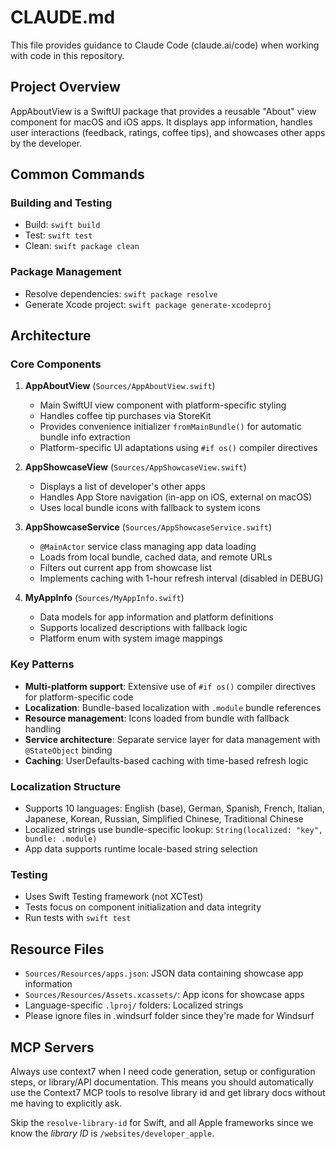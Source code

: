 # CLAUDE.md

This file provides guidance to Claude Code (claude.ai/code) when working with code in this repository.

## Project Overview

AppAboutView is a SwiftUI package that provides a reusable "About" view component for macOS and iOS apps. It displays app information, handles user interactions (feedback, ratings, coffee tips), and showcases other apps by the developer.

## Common Commands

### Building and Testing

- Build: `swift build`
- Test: `swift test`
- Clean: `swift package clean`

### Package Management

- Resolve dependencies: `swift package resolve`
- Generate Xcode project: `swift package generate-xcodeproj`

## Architecture

### Core Components

1. **AppAboutView** (`Sources/AppAboutView.swift`)
   - Main SwiftUI view component with platform-specific styling
   - Handles coffee tip purchases via StoreKit
   - Provides convenience initializer `fromMainBundle()` for automatic bundle info extraction
   - Platform-specific UI adaptations using `#if os()` compiler directives

2. **AppShowcaseView** (`Sources/AppShowcaseView.swift`)
   - Displays a list of developer's other apps
   - Handles App Store navigation (in-app on iOS, external on macOS)
   - Uses local bundle icons with fallback to system icons

3. **AppShowcaseService** (`Sources/AppShowcaseService.swift`)
   - `@MainActor` service class managing app data loading
   - Loads from local bundle, cached data, and remote URLs
   - Filters out current app from showcase list
   - Implements caching with 1-hour refresh interval (disabled in DEBUG)

4. **MyAppInfo** (`Sources/MyAppInfo.swift`)
   - Data models for app information and platform definitions
   - Supports localized descriptions with fallback logic
   - Platform enum with system image mappings

### Key Patterns

- **Multi-platform support**: Extensive use of `#if os()` compiler directives for platform-specific code
- **Localization**: Bundle-based localization with `.module` bundle references
- **Resource management**: Icons loaded from bundle with fallback handling
- **Service architecture**: Separate service layer for data management with `@StateObject` binding
- **Caching**: UserDefaults-based caching with time-based refresh logic

### Localization Structure

- Supports 10 languages: English (base), German, Spanish, French, Italian, Japanese, Korean, Russian, Simplified Chinese, Traditional Chinese
- Localized strings use bundle-specific lookup: `String(localized: "key", bundle: .module)`
- App data supports runtime locale-based string selection

### Testing

- Uses Swift Testing framework (not XCTest)
- Tests focus on component initialization and data integrity
- Run tests with `swift test`

## Resource Files

- `Sources/Resources/apps.json`: JSON data containing showcase app information
- `Sources/Resources/Assets.xcassets/`: App icons for showcase apps
- Language-specific `.lproj/` folders: Localized strings
- Please ignore files in .windsurf folder since they're made for Windsurf

## MCP Servers

Always use context7 when I need code generation, setup or configuration steps, or library/API documentation. This means you should automatically use the Context7 MCP tools to resolve library id and get library docs without me having to explicitly ask.

Skip the `resolve-library-id` for Swift, and all Apple frameworks since we know the _library ID_ is `/websites/developer_apple`.
